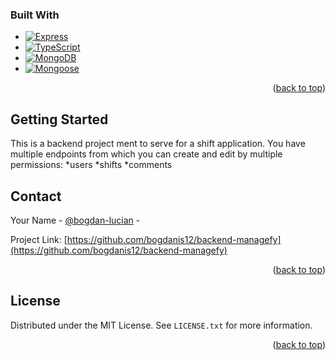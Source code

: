 
<!-- ABOUT THE PROJECT -->


### Built With

* [![Express][Express.js]][Express-url]
* [![TypeScript][TypeScript]][TypeScript-url]
* [![MongoDB][MongoDB]][MongoDB-url]
* [![Mongoose][Mongoose.js]][Mongoose-url]


<p align="right">(<a href="#readme-top">back to top</a>)</p>



<!-- GETTING STARTED -->
## Getting Started

This is a backend project ment to serve for a shift application. You have multiple endpoints from which you can create and edit by multiple permissions:
    *users
    *shifts
    *comments












<!-- CONTACT -->
## Contact

Your Name - [@bogdan-lucian](https://www.linkedin.com/in/bogdan-lucian/) - 

Project Link: [https://github.com/bogdanis12/backend-managefy](https://github.com/bogdanis12/backend-managefy)

<p align="right">(<a href="#readme-top">back to top</a>)</p>

<!-- LICENSE -->
## License

Distributed under the MIT License. See `LICENSE.txt` for more information.

<p align="right">(<a href="#readme-top">back to top</a>)</p>


<!-- MARKDOWN LINKS & IMAGES -->
<!-- https://www.markdownguide.org/basic-syntax/#reference-style-links -->

[Express.js]: https://miro.medium.com/max/1400/1*i2fRBk3GsYLeUk_Rh7AzHw.png
[Express-url]: https://expressjs.com
[TypeScript]: https://img.icons8.com/color/344/typescript.png
[TypeScript-url]: https://www.typescriptlang.org
[MongoDB]: https://upload.wikimedia.org/wikipedia/commons/thumb/9/93/MongoDB_Logo.svg/2560px-MongoDB_Logo.svg.png
[MongoDB-url]: https://www.mongodb.com
[Mongoose.js]: https://www.pngitem.com/pimgs/m/385-3851477_mongoose-js-logo-png-transparent-png.png
[Mongoose-url]: https://mongoosejs.com

